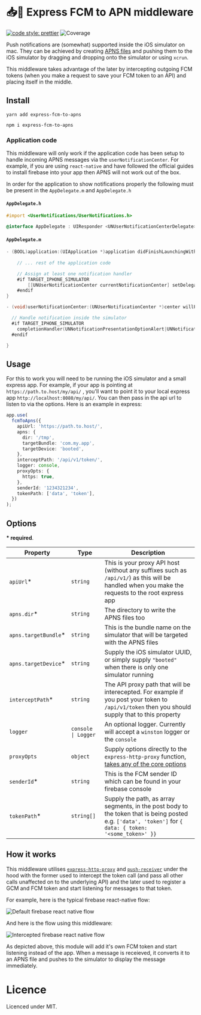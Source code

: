 # 📥📲 Express FCM to APN middleware

[![code style: prettier](https://img.shields.io/badge/code_style-prettier-ff69b4.svg?style=flat-square)](https://github.com/prettier/prettier) ![Coverage](https://bitbucket.org/tkfnetwork/express-fcm-to-apns/downloads/badge.svg)



Push notifications are (somewhat) supported inside the iOS simulator on mac.  They can be achieved by creating [APNS files](https://developer.apple.com/documentation/usernotifications/setting_up_a_remote_notification_server/generating_a_remote_notification) and pushing them to the iOS simulator by dragging and dropping onto the simulator or using `xcrun`.

This middleware takes advantage of the later by intercepting outgoing FCM tokens (when you make a request to save your FCM token to an API) and placing itself in the middle.

## Install

```
yarn add express-fcm-to-apns
```
```
npm i express-fcm-to-apns
```

### Application code
This middleware will only work if the application code has been setup to handle incoming APNS messages via the `userNotificationCenter`. For example, if you are using `react-native` and have followed the official guides to install firebase into your app then APNS will not work out of the box.

In order for the application to show notifications properly the following must be present in the `AppDelegate.m` and `AppDelegate.h`
#### `AppDelegate.h`

```objective-c
#import <UserNotifications/UserNotifications.h>

@interface AppDelegate : UIResponder <UNUserNotificationCenterDelegate>
```

#### `AppDelegate.m`
```objective-c
- (BOOL)application:(UIApplication *)application didFinishLaunchingWithOptions:(NSDictionary *)launchOptions {
    
    // ... rest of the application code

    // Assign at least one notification handler
    #if TARGET_IPHONE_SIMULATOR
        [[UNUserNotificationCenter currentNotificationCenter] setDelegate:self];
    #endif
}

- (void)userNotificationCenter:(UNUserNotificationCenter *)center willPresentNotification:(UNNotification *)notification withCompletionHandler:(void (^)(UNNotificationPresentationOptions options))completionHandler {

  // Handle notification inside the simulator
  #if TARGET_IPHONE_SIMULATOR
    completionHandler(UNNotificationPresentationOptionAlert|UNNotificationPresentationOptionBanner);
  #endif

}
```

## Usage
For this to work you will need to be running the iOS simulator and a small express app.  For example, if your app is pointing at `https://path.to.host/my/api/` , you'll want to point it to your local express app `http://localhost:8080/my/api/`.  You can then pass in the api url to listen to via the options.  Here is an example in express:

```ts
app.use(
  fcmToApns({
    apiUrl: 'https://path.to.host/',
    apns: {
      dir: '/tmp',
      targetBundle: 'com.my.app',
      targetDevice: 'booted',
    },
    interceptPath: '/api/v1/token/',
    logger: console,
    proxyOpts: {
      https: true,
    },
    senderId: '1234321234',
    tokenPath: ['data', 'token'],
  })
);
```

## Options

**\* required**.

Property | Type | Description
---------|------|-------------
`apiUrl`*   | `string` | This is your proxy API host (without any suffixes such as `/api/v1/`) as this will be handled when you make the requests to the root express app
`apns.dir`* | `string` | The directory to write the APNS files too
`apns.targetBundle`* | `string` | This is the bundle name on the simulator that will be targeted with the APNS files
`apns.targetDevice`* | `string` | Supply the iOS simulator UUID, or simply supply `"booted"` when there is only one simulator running 
`interceptPath`* | `string` | The API proxy path that will be interecepted. For example if you post your token to `/api/v1/token` then you should supply that to this property
`logger` | `console \| Logger` | An optional logger. Currently will accept a `winston` logger or the `console`
`proxyOpts` | `object` | Supply options directly to the `express-http-proxy` function, [takes any of the core options](https://github.com/DefinitelyTyped/DefinitelyTyped/blob/master/types/express-http-proxy/index.d.ts#L16)
`senderId`* | `string` | This is the FCM sender ID which can be found in your firebase console
`tokenPath`* | `string[]` | Supply the path, as array segments, in the post body to the token that is being posted e.g. `['data', 'token']` for `{ data: { token: '<some_token>' }}`

## How it works

This middleware utilises [`express-http-proxy`](https://www.npmjs.com/package/express-http-proxy) and [`push-receiver`](https://www.npmjs.com/package/push-receiver) under the hood with the former used to intercept the token call (and pass all other calls unaffected on to the underlying API) and the later used to register a GCM and FCM token and start listening for messages to that token.

For example, here is the typical firebase react-native flow:

![Default firebase react native flow](https://bitbucket.org/tkfnetwork/express-fcm-to-apns/downloads/fcm-default.png "Default firebase react native flow")

And here is the flow using this middleware:

![Intercepted firebase react native flow](https://bitbucket.org/tkfnetwork/express-fcm-to-apns/downloads/fcm-intercepted.png "Intercepted firebase react native flow")

As depicted above, this module will add it's own FCM token and start listening instead of the app.  When a message is receieved, it converts it to an APNS file and pushes to the simulator to display the message immediately.


# Licence
Licenced under MIT.